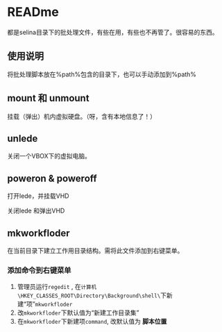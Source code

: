 # READme

都是selina目录下的批处理文件，有些在用，有些也不再管了。很容易的东西。

## 使用说明

将批处理脚本放在%path%包含的目录下，也可以手动添加到%path%

## mount 和 unmount 

挂载（弹出）机内虚拟硬盘。（呀，含有本地信息了！）

## unlede

关闭一个VBOX下的虚拟电脑。

## poweron & poweroff

打开lede，并挂载VHD

关闭lede 和弹出VHD

## mkworkfloder

在当前目录下建立工作用目录结构。需将此文件添加到右键菜单。

### 添加命令到右键菜单

1. 管理员运行`regedit` , 在`计算机\HKEY_CLASSES_ROOT\Directory\Background\shell\`下新建“项”`mkworkfloder`
2. 改`mkworkfloder`下默认值为“新建工作目录集”
3. 在`mkworkfloder`下新建项`command`, 改默认值为 **脚本位置**